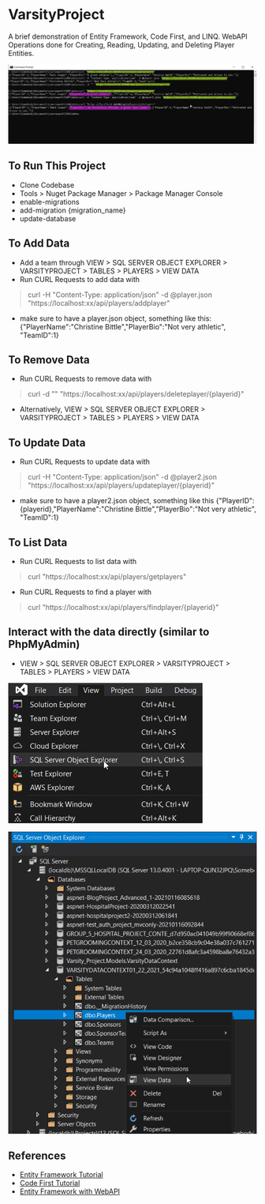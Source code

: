# VarsityProject

A brief demonstration of Entity Framework, Code First, and LINQ. WebAPI Operations done for Creating, Reading, Updating, and Deleting Player Entities.

![Example CURL requests being sent for Create, Read, Update, and Delete.](https://github.com/christinebittle/varsityproject/blob/master/Varsity_Project/assets/curl_example.png)

## To Run This Project
- Clone Codebase
- Tools > Nuget Package Manager > Package Manager Console
- enable-migrations
- add-migration {migration_name}
- update-database

## To Add Data
- Add a team through VIEW > SQL SERVER OBJECT EXPLORER > VARSITYPROJECT > TABLES > PLAYERS > VIEW DATA
- Run CURL Requests to add data with
> curl -H "Content-Type: application/json" -d @player.json "https://localhost:xx/api/players/addplayer"
- make sure to have a player.json object, something like this:
{"PlayerName":"Christine Bittle","PlayerBio":"Not very athletic", "TeamID":1}

## To Remove Data
- Run CURL Requests to remove data with
> curl -d "" "https://localhost:xx/api/players/deleteplayer/{playerid}"
- Alternatively, VIEW > SQL SERVER OBJECT EXPLORER > VARSITYPROJECT > TABLES > PLAYERS > VIEW DATA

## To Update Data
- Run CURL Requests to update data with
> curl -H "Content-Type: application/json" -d @player2.json "https://localhost:xx/api/players/updateplayer/{playerid}"
- make sure to have a player2.json object, something like this
{"PlayerID":{playerid},"PlayerName":"Christine Bittle","PlayerBio":"Not very athletic", "TeamID":1}

## To List Data
- Run CURL Requests to list data with
> curl "https://localhost:xx/api/players/getplayers"
- Run CURL Requests to find a player with
> curl "https://localhost:xx/api/players/findplayer/{playerid}"

## Interact with the data directly (similar to PhpMyAdmin)
- VIEW > SQL SERVER OBJECT EXPLORER > VARSITYPROJECT > TABLES > PLAYERS > VIEW DATA

![Navigating to SQL Server Object Explorer](https://github.com/christinebittle/varsityproject/blob/master/Varsity_Project/assets/sqlserver_example.png)

![Manipulating objects directly in the database](https://github.com/christinebittle/varsityproject/blob/master/Varsity_Project/assets/local_sqlserver.png)

## References
- [Entity Framework Tutorial](https://www.entityframeworktutorial.net/what-is-entityframework.aspx)
- [Code First Tutorial](https://www.entityframeworktutorial.net/code-first/what-is-code-first.aspx)
- [Entity Framework with WebAPI](https://docs.microsoft.com/en-us/aspnet/web-api/overview/data/using-web-api-with-entity-framework/)

